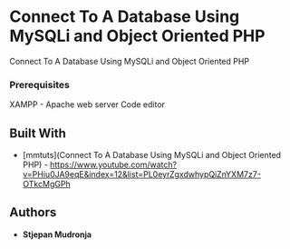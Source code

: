 # Connect To A Database Using MySQLi and Object Oriented PHP

Connect To A Database Using MySQLi and Object Oriented PHP

### Prerequisites

XAMPP - Apache web server
Code editor

## Built With

* [mmtuts](Connect To A Database Using MySQLi and Object Oriented PHP) - https://www.youtube.com/watch?v=PHiu0JA9eqE&index=12&list=PL0eyrZgxdwhypQiZnYXM7z7-OTkcMgGPh

## Authors

* **Stjepan Mudronja** 

